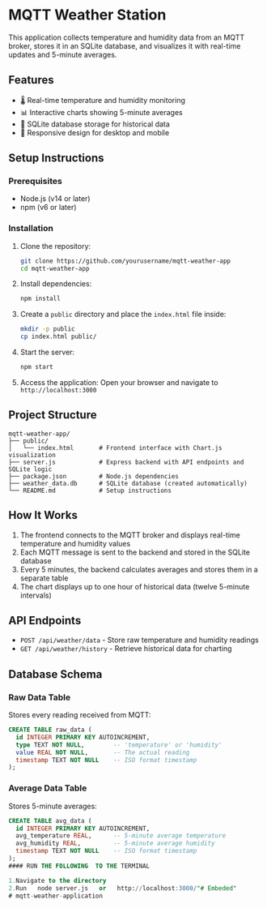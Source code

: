 # MQTT Weather Station

This application collects temperature and humidity data from an MQTT broker, stores it in an SQLite database, and visualizes it with real-time updates and 5-minute averages.

## Features

- 🌡️ Real-time temperature and humidity monitoring
- 📊 Interactive charts showing 5-minute averages
- 💾 SQLite database storage for historical data
- 📱 Responsive design for desktop and mobile

## Setup Instructions

### Prerequisites

- Node.js (v14 or later)
- npm (v6 or later)

### Installation

1. Clone the repository:
   ```bash
   git clone https://github.com/yourusername/mqtt-weather-app
   cd mqtt-weather-app
   ```

2. Install dependencies:
   ```bash
   npm install
   ```

3. Create a `public` directory and place the `index.html` file inside:
   ```bash
   mkdir -p public
   cp index.html public/
   ```

4. Start the server:
   ```bash
   npm start
   ```

5. Access the application:
   Open your browser and navigate to `http://localhost:3000`

## Project Structure

```
mqtt-weather-app/
├── public/
│   └── index.html       # Frontend interface with Chart.js visualization
├── server.js            # Express backend with API endpoints and SQLite logic
├── package.json         # Node.js dependencies
├── weather_data.db      # SQLite database (created automatically)
└── README.md            # Setup instructions
```

## How It Works

1. The frontend connects to the MQTT broker and displays real-time temperature and humidity values
2. Each MQTT message is sent to the backend and stored in the SQLite database
3. Every 5 minutes, the backend calculates averages and stores them in a separate table
4. The chart displays up to one hour of historical data (twelve 5-minute intervals)

## API Endpoints

- `POST /api/weather/data` - Store raw temperature and humidity readings
- `GET /api/weather/history` - Retrieve historical data for charting

## Database Schema

### Raw Data Table
Stores every reading received from MQTT:
```sql
CREATE TABLE raw_data (
  id INTEGER PRIMARY KEY AUTOINCREMENT,
  type TEXT NOT NULL,        -- 'temperature' or 'humidity'
  value REAL NOT NULL,       -- The actual reading
  timestamp TEXT NOT NULL    -- ISO format timestamp
);
```

### Average Data Table
Stores 5-minute averages:
```sql
CREATE TABLE avg_data (
  id INTEGER PRIMARY KEY AUTOINCREMENT,
  avg_temperature REAL,      -- 5-minute average temperature
  avg_humidity REAL,         -- 5-minute average humidity
  timestamp TEXT NOT NULL    -- ISO format timestamp
);
#### RUN THE FOLLOWING  TO THE TERMINAL 

1.Navigate to the directory
2.Run   node server.js   or   http://localhost:3000/"# Embeded" 
#   m q t t - w e a t h e r - a p p l i c a t i o n  
 